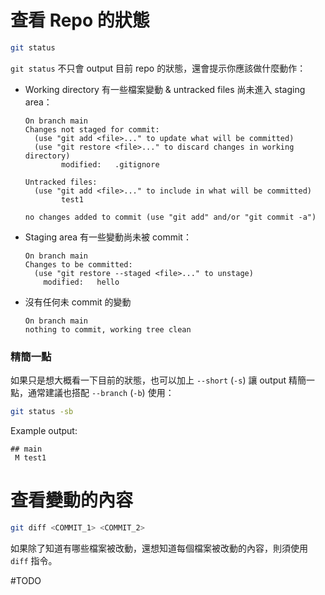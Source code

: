 # 查看 Repo 的狀態

```bash
git status
```

`git status` 不只會 output 目前 repo 的狀態，還會提示你應該做什麼動作：

- Working directory 有一些檔案變動 & untracked files 尚未進入 staging area：

    ```plaintext
    On branch main
    Changes not staged for commit:
      (use "git add <file>..." to update what will be committed)
      (use "git restore <file>..." to discard changes in working directory)
            modified:   .gitignore
    
    Untracked files:
      (use "git add <file>..." to include in what will be committed)
            test1
    
    no changes added to commit (use "git add" and/or "git commit -a")
    ```

- Staging area 有一些變動尚未被 commit：

    ```plaintext
    On branch main
    Changes to be committed:
      (use "git restore --staged <file>..." to unstage)
        modified:   hello
    ```

- 沒有任何未 commit 的變動

    ```plaintext
    On branch main
    nothing to commit, working tree clean
    ```

### 精簡一點

如果只是想大概看一下目前的狀態，也可以加上 `--short` (`-s`) 讓 output 精簡一點，通常建議也搭配 `--branch` (`-b`) 使用：

```bash
git status -sb
```

Example output:

```plaittext
## main
 M test1
```

# 查看變動的內容

```sh
git diff <COMMIT_1> <COMMIT_2>
```

如果除了知道有哪些檔案被改動，還想知道每個檔案被改動的內容，則須使用 `diff` 指令。

#TODO 
